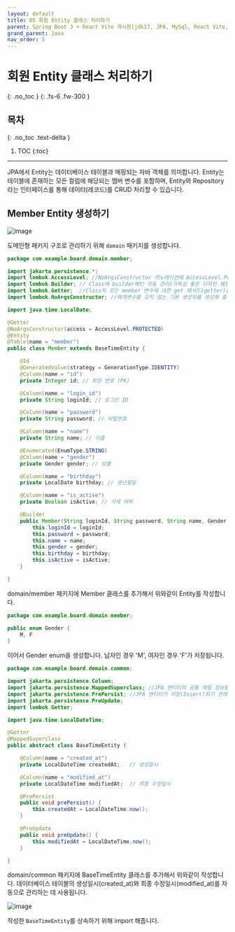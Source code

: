 ```yaml
---
layout: default
title: 05 회원 Entity 클래스 처리하기
parent: Spring Boot 3 + React Vite 게시판[jdk17, JPA, MySql, React Vite, JWT, Spring Boot3]
grand_parent: Java
nav_order: 5
---
```


# 회원 Entity 클래스 처리하기

{: .no_toc }
{: .fs-6 .fw-300 }

## 목차

{: .no_toc .text-delta }

1. TOC
   {:toc}

---

JPA에서 Entity는 데이터베이스 테이블과 매핑되는 자바 객체를 의미합니다. Entity는 테이블에 존재하는 모든 컬럼에 해당되는 멤버 변수를 포함하며, Entity와 Repository라는 인터페이스를 통해 데이터(레코드)를 CRUD 처리할 수 있습니다.

## Member Entity 생성하기

![image](https://github.com/user-attachments/assets/0aef66da-b750-457e-8f49-98d803774600)

도메인형 패키지 구조로 관리하기 위해 `domain` 패키지를 생성합니다.

```java
package com.example.board.domain.member;

import jakarta.persistence.*;
import lombok.AccessLevel; //NoArgsConstructor 어노테이션에 AccessLevel.PROTECTED을 선언해 무분별한 객체 생성 방지
import lombok.Builder; // Class에 builder패턴 자동 관리(가독성 좋은 디자인 패턴)
import lombok.Getter;  //Class의 모든 member 변수에 대한 get 메서드(getter)를 생성해 줌
import lombok.NoArgsConstructor; //매개변수를 갖지 않는 기본 생성자를 생성해 줌

import java.time.LocalDate;

@Getter
@NoArgsConstructor(access = AccessLevel.PROTECTED)
@Entity
@Table(name = "member")
public class Member extends BaseTimeEntity {

    @Id
    @GeneratedValue(strategy = GenerationType.IDENTITY)
    @Column(name = "id")
    private Integer id; // 회원 번호 (PK)

    @Column(name = "login_id")
    private String loginId; // 로그인 ID

    @Column(name = "password")
    private String password; // 비밀번호

    @Column(name = "name")
    private String name; // 이름

    @Enumerated(EnumType.STRING)
    @Column(name = "gender")
    private Gender gender; // 성별

    @Column(name = "birthday")
    private LocalDate birthday; // 생년월일

    @Column(name = "is_active")
    private Boolean isActive; // 삭제 여부

    @Builder
    public Member(String loginId, String password, String name, Gender gender, LocalDate birthday, Boolean isActive) {
        this.loginId = loginId;
        this.password = password;
        this.name = name;
        this.gender = gender;
        this.birthday = birthday;
        this.isActive = isActive;
    }

}
```

domain/member 패키지에 Member 클래스를 추가해서 위와같이 Entity를 작성합니다.

```java
package com.example.board.domain.member;

public enum Gender {
    M, F
}

```

이어서 Gender enum을 생성합니다.
남자인 경우 'M', 여자인 경우 'F'가 저장됩니다.

```java
package com.example.board.domain.common;

import jakarta.persistence.Column;
import jakarta.persistence.MappedSuperclass; //JPA 엔티티의 공통 매핑 정보를 포함하는 클래스임을 의미
import jakarta.persistence.PrePersist; //JPA 엔티티가 저장(Insert)되기 전에 실행할 메서드를 지정
import jakarta.persistence.PreUpdate;
import lombok.Getter;

import java.time.LocalDateTime;

@Getter
@MappedSuperclass
public abstract class BaseTimeEntity {

    @Column(name = "created_at")
    private LocalDateTime createdAt;   // 생성일시

    @Column(name = "modified_at")
    private LocalDateTime modifiedAt;  // 최종 수정일시

    @PrePersist
    public void prePersist() {
        this.createdAt = LocalDateTime.now();
    }

    @PreUpdate
    public void preUpdate() {
        this.modifiedAt = LocalDateTime.now();
    }

}
```

domain/common 패키지에 BaseTimeEntity 클래스를 추가해서 위와같이 작성합니다.
데이터베이스 테이블의 생성일시(created_at)와 최종 수정일시(modified_at)를 자동으로 관리하는 데 사용됩니다.

![image](https://github.com/user-attachments/assets/97bbb2b0-d85a-43d4-a1f4-1103f789b151)

작성한 `BaseTimeEntity`를 상속하기 위해 import 해줍니다.

